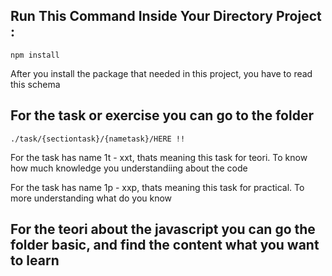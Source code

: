 ## Run This Command Inside Your Directory Project : ##

<pre><code>npm install</code></pre>

After you install the package that needed in this project, you have to read this schema

## For the task or exercise you can go to the folder 

<pre><code>./task/{sectiontask}/{nametask}/HERE !!</code></pre>

For the task has name 1t - xxt, thats meaning this task for teori. To know how much
knowledge you understandiing about the code

For the task has name 1p - xxp, thats meaning this task for practical. To more understanding what do you know

## For the teori about the javascript you can go the folder basic, and find the content what you want to learn
